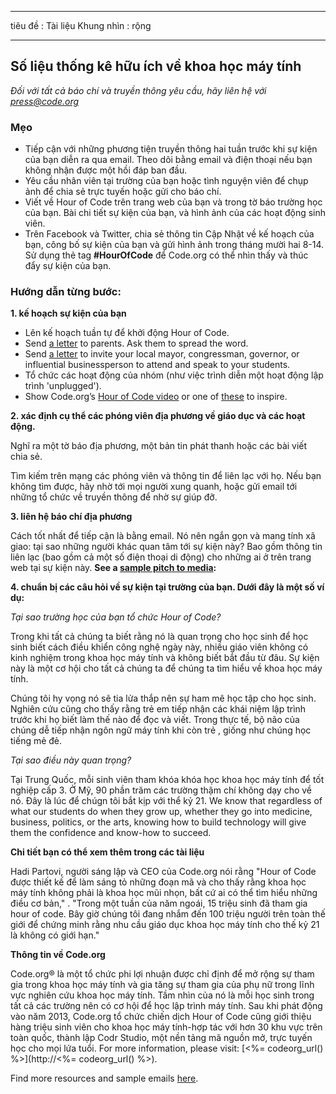 * * *

tiêu đề : Tài liệu Khung nhìn : rộng

* * *

## Số liệu thống kê hữu ích về khoa học máy tính

*Đối với tất cả báo chí và truyền thông yêu cầu, hãy liên hệ với <press@code.org>*

### Mẹo

  * Tiếp cận với những phương tiện truyền thông hai tuần trước khi sự kiện của bạn diễn ra qua email. Theo dõi bằng email và điện thoại nếu bạn không nhận được một hồi đáp ban đầu.
  * Yêu cầu nhân viên tại trường của bạn hoặc tình nguyện viên để chụp ảnh để chia sẻ trực tuyến hoặc gửi cho báo chí.
  * Viết về Hour of Code trên trang web của bạn và trong tờ báo trường học của bạn. Bài chi tiết sự kiện của bạn, và hình ảnh của các hoạt động sinh viên.
  * Trên Facebook và Twitter, chia sẻ thông tin Cập Nhật về kế hoạch của bạn, công bố sự kiện của bạn và gửi hình ảnh trong tháng mười hai 8-14. Sử dụng thẻ tag **#HourOfCode** để Code.org có thể nhìn thấy và thúc đẩy sự kiện của bạn.

### Hướng dẫn từng bước:

**1. kế hoạch sự kiện của bạn**

  * Lên kế hoạch tuần tự để khởi động Hour of Code.
  * Send [a letter](<%= hoc_uri('/resources/#sample-emails') %>) to parents. Ask them to spread the word.
  * Send [a letter](<%= hoc_uri('/resources/#sample-emails') %>) to invite your local mayor, congressman, governor, or influential businessperson to attend and speak to your students.
  * Tổ chức các hoạt động của nhóm (như việc trình diễn một hoạt động lập trình 'unplugged').
  * Show Code.org’s [Hour of Code video](<%= hoc_uri('/') %>) or one of [these](<%= hoc_uri('/resources#videos') %>) to inspire.

**2. xác định cụ thể các phóng viên địa phương về giáo dục và các hoạt động.**

Nghĩ ra một tờ báo địa phương, một bản tin phát thanh hoặc các bài viết chia sẻ.

Tìm kiếm trên mạng các phóng viên và thông tin để liên lạc với họ. Nếu bạn không tìm được, hãy nhờ tới mọi người xung quanh, hoặc gửi email tới những tổ chức về truyền thông để nhờ sự giúp đỡ.

**3. liên hệ báo chí địa phương**

Cách tốt nhất để tiếp cận là bằng email. Nó nên ngắn gọn và mang tính xã giao: tại sao những người khác quan tâm tới sự kiện này? Bao gồm thông tin liên lạc (bao gồm cả một số điện thoại di động) cho những ai ở trên trang web tại sự kiện này. **See a [sample pitch to media](<%= hoc_uri('/resources#sample-emails') %>):**

**4. chuẩn bị các câu hỏi về sự kiện tại trường của bạn. Dưới đây là một số ví dụ:**

*Tại sao trường học của bạn tổ chức Hour of Code?*

Trong khi tất cả chúng ta biết rằng nó là quan trọng cho học sinh để học sinh biết cách điều khiển công nghệ ngày này, nhiều giáo viên không có kinh nghiệm trong khoa học máy tính và không biết bắt đầu từ đâu. Sự kiện này là một cơ hội cho tất cả chúng ta để chúng ta tìm hiểu về khoa học máy tính.

Chúng tôi hy vọng nó sẽ tia lửa thắp nên sự ham mê học tập cho học sinh. Nghiên cứu cũng cho thấy rằng trẻ em tiếp nhận các khái niệm lập trình trước khi họ biết làm thế nào để đọc và viết. Trong thực tế, bộ não của chúng dễ tiếp nhận ngôn ngữ máy tính khi còn trẻ , giống như chúng học tiếng mẻ đẻ.

*Tại sao điều này quan trọng?*

Tại Trung Quốc, mỗi sinh viên tham khóa khóa học khoa học máy tính để tốt nghiệp cấp 3. Ở Mỹ, 90 phần trăm các trường thậm chí không dạy cho về nó. Đây là lúc để chúgn tôi bắt kịp với thể kỷ 21. We know that regardless of what our students do when they grow up, whether they go into medicine, business, politics, or the arts, knowing how to build technology will give them the confidence and know-how to succeed.

**Chi tiết bạn có thể xem thêm trong các tài liệu**

Hadi Partovi, người sáng lập và CEO của Code.org nói rằng "Hour of Code được thiết kế để làm sáng tỏ những đoạn mã và cho thấy rằng khoa học máy tính không phải là khoa học mũi nhọn, bất cứ ai có thể tìm hiểu những điều cơ bản," . "Trong một tuần của năm ngoái, 15 triệu sinh đã tham gia hour of code. Bây giờ chúng tôi đang nhắm đến 100 triệu người trên toàn thế giới để chứng minh rằng nhu cầu giáo dục khoa học máy tính cho thế kỷ 21 là không có giới hạn."

**Thông tin về Code.org**

Code.org® là một tổ chức phi lợi nhuận được chỉ định để mở rộng sự tham gia trong khoa học máy tính và gia tăng sự tham gia của phụ nữ trong lĩnh vực nghiên cứu khoa học máy tính. Tầm nhìn của nó là mỗi học sinh trong tất cả các trường nên có cơ hội để học lập trình máy tính. Sau khi phát động vào năm 2013, Code.org tổ chức chiến dịch Hour of Code cũng giới thiệu hàng triệu sinh viên cho khoa học máy tính-hợp tác với hơn 30 khu vực trên toàn quốc, thành lập Codr Studio, một nền tảng mã nguồn mở, trực tuyến học cho mọi lứa tuổi. For more information, please visit: [<%= codeorg_url() %>](http://<%= codeorg_url() %>).

  
Find more resources and sample emails [here](<%= hoc_uri('/resources') %>).